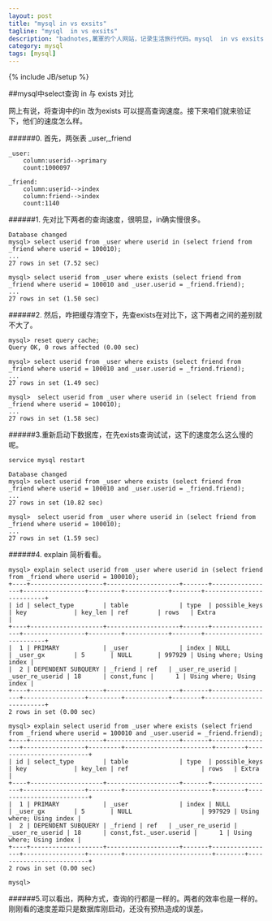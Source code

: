 ```yaml
---
layout: post
title: "mysql in vs exsits"
tagline: "mysql  in vs exsits"
description: "badnotes,萬軍的个人网站，记录生活旅行代码。mysql  in vs exsits"
category: mysql
tags: [mysql]
---
```

{% include JB/setup %}
	
##mysql中select查询 in 与 exists 对比

网上有说，将查询中的in 改为exists 可以提高查询速度。接下来咱们就来验证下，他们的速度怎么样。

######0. 首先，两张表 _user,_friend

	_user:
		column:userid-->primary
		count:1000097

	_friend:
		column:userid-->index
		column:friend-->index
		count:1140

######1. 先对比下两者的查询速度，很明显，in确实慢很多。

	Database changed
	mysql> select userid from _user where userid in (select friend from _friend where userid = 100010);
	...
	27 rows in set (7.52 sec)

	mysql> select userid from _user where exists (select friend from _friend where userid = 100010 and _user.userid = _friend.friend);
	...
	27 rows in set (1.50 sec)

######2. 然后，咋把缓存清空下，先查exists在对比下，这下两者之间的差别就不大了。

	mysql> reset query cache;
	Query OK, 0 rows affected (0.00 sec)

	mysql> select userid from _user where exists (select friend from _friend where userid = 100010 and _user.userid = _friend.friend);
	...
	27 rows in set (1.49 sec)

	mysql>  select userid from _user where userid in (select friend from _friend where userid = 100010);
	...
	27 rows in set (1.58 sec)

######3.重新启动下数据库，在先exists查询试试，这下的速度怎么这么慢的呢。

	service mysql restart

	Database changed
	mysql> select userid from _user where exists (select friend from _friend where userid = 100010 and _user.userid = _friend.friend);
	...
	27 rows in set (10.82 sec)

	mysql>  select userid from _user where userid in (select friend from _friend where userid = 100010);
	...
	27 rows in set (1.59 sec)

######4. explain 简析看看。

	mysql> explain select userid from _user where userid in (select friend from _friend where userid = 100010);
	+----+--------------------+--------------------+-------+-----------------+-----------------+---------+------------+--------+--------------------------+
	| id | select_type        | table              | type  | possible_keys   | key             | key_len | ref        | rows   | Extra                    |
	+----+--------------------+--------------------+-------+-----------------+-----------------+---------+------------+--------+--------------------------+
	|  1 | PRIMARY            | _user              | index | NULL            | _user_gx        | 5       | NULL       | 997929 | Using where; Using index |
	|  2 | DEPENDENT SUBQUERY | _friend | ref   | _user_re_userid | _user_re_userid | 18      | const,func |      1 | Using where; Using index |
	+----+--------------------+--------------------+-------+-----------------+-----------------+---------+------------+--------+--------------------------+
	2 rows in set (0.00 sec)

	mysql> explain select userid from _user where exists (select friend from _friend where userid = 100010 and _user.userid = _friend.friend);
	+----+--------------------+--------------------+-------+-----------------+-----------------+---------+------------------------+--------+--------------------------+
	| id | select_type        | table              | type  | possible_keys   | key             | key_len | ref                    | rows   | Extra                    |
	+----+--------------------+--------------------+-------+-----------------+-----------------+---------+------------------------+--------+--------------------------+
	|  1 | PRIMARY            | _user              | index | NULL            | _user_gx        | 5       | NULL                   | 997929 | Using where; Using index |
	|  2 | DEPENDENT SUBQUERY | _friend | ref   | _user_re_userid | _user_re_userid | 18      | const,fst._user.userid |      1 | Using where; Using index |
	+----+--------------------+--------------------+-------+-----------------+-----------------+---------+------------------------+--------+--------------------------+
	2 rows in set (0.00 sec)

	mysql> 

######5.可以看出，两种方式，查询的行都是一样的。两者的效率也是一样的。刚刚看的速度差距只是数据库刚启动，还没有预热造成的误差。